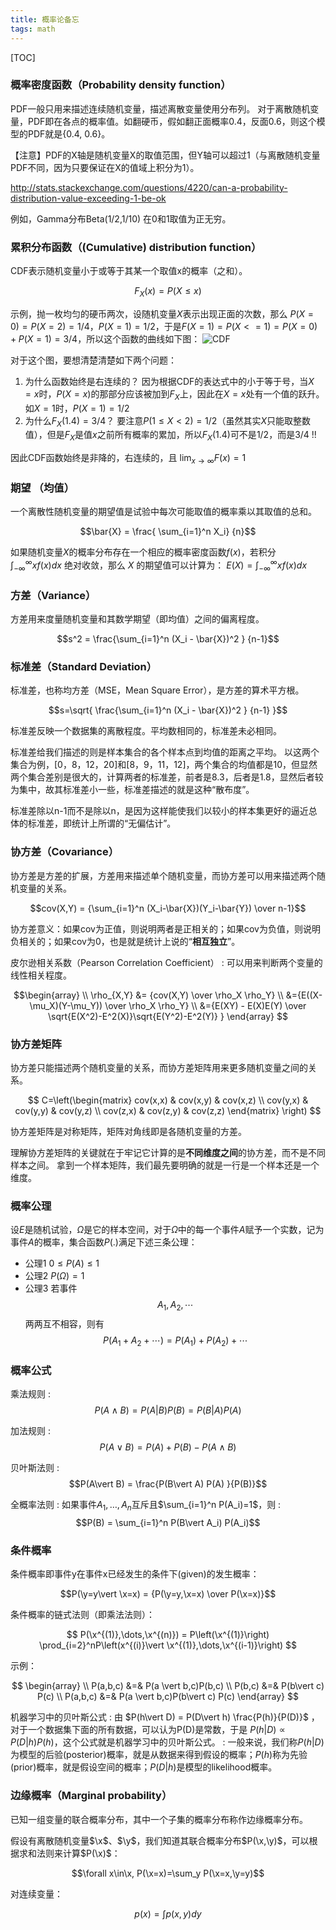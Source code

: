 ```yaml
---
title: 概率论备忘
tags: math
---
```


[TOC]

$\newcommand{\x}{\mathrm{x}}\newcommand{\y}{\mathrm{y}}$

### 概率密度函数（Probability density function）

PDF一般只用来描述连续随机变量，描述离散变量使用分布列。
对于离散随机变量，PDF即在各点的概率值。如翻硬币，假如翻正面概率0.4，反面0.6，则这个模型的PDF就是{0.4, 0.6}。

【注意】PDF的X轴是随机变量X的取值范围，但Y轴可以超过1（与离散随机变量PDF不同，因为只要保证在X的值域上积分为1）。

http://stats.stackexchange.com/questions/4220/can-a-probability-distribution-value-exceeding-1-be-ok

例如，Gamma分布Beta(1/2,1/10) 在0和1取值为正无穷。


### 累积分布函数（(Cumulative) distribution function）

CDF表示随机变量小于或等于其某一个取值x的概率（之和）。

$$ F_X(x) = P(X \leq x) $$

示例，抛一枚均匀的硬币两次，设随机变量$X$表示出现正面的次数，那么 $P(X=0)=P(X=2)=1/4$，$P(X=1)=1/2$，于是$F(X=1)=P(X<=1)=P(X=0)+P(X=1)=3/4$，所以这个函数的曲线如下图：
![CDF](http://image.jqian.net/probability-cdf.png)


对于这个图，要想清楚清楚如下两个问题：

1. 为什么函数始终是右连续的？ 因为根据CDF的表达式中的小于等于号，当$X=x$时，$P(X=x)$的那部分应该被加到$F_X$上，因此在$X=x$处有一个值的跃升。如$X=1$时，$P(X=1)=1/2$
2. 为什么$F_X(1.4)=3/4$？  要注意$P(1≤X<2)=1/2$（虽然其实$X$只能取整数值），但是$F_X$是值$x$之前所有概率的累加，所以$F_X(1.4)$可不是$1/2$，而是$3/4$ !!

因此CDF函数始终是非降的，右连续的，且 $\lim_{x\to \infty}F(x)=1$

### 期望 （均值）

一个离散性随机变量的期望值是试验中每次可能取值的概率乘以其取值的总和。

$$\bar{X} = \frac{ \sum_{i=1}^n X_i} {n}$$

如果随机变量$X$的概率分布存在一个相应的概率密度函数$f(x)$，若积分$\int_{-\infty}^\infty x f(x) dx$ 绝对收敛，那么 $X$ 的期望值可以计算为： $E(X) = \int_{-\infty}^\infty xf(x) dx$

### 方差（Variance）

方差用来度量随机变量和其数学期望（即均值）之间的偏离程度。

$$s^2 = \frac{\sum_{i=1}^n (X_i - \bar{X})^2 } {n-1}$$

### 标准差（Standard Deviation）

标准差，也称均方差（MSE，Mean Square Error），是方差的算术平方根。

$$s=\sqrt{ \frac{\sum_{i=1}^n (X_i - \bar{X})^2 } {n-1} }$$

标准差反映一个数据集的离散程度。平均数相同的，标准差未必相同。

标准差给我们描述的则是样本集合的各个样本点到均值的距离之平均。
以这两个集合为例，[0，8，12，20]和[8，9，11，12]，两个集合的均值都是10，但显然两个集合差别是很大的，计算两者的标准差，前者是8.3，后者是1.8，显然后者较为集中，故其标准差小一些，标准差描述的就是这种“散布度”。

标准差除以n-1而不是除以n，是因为这样能使我们以较小的样本集更好的逼近总体的标准差，即统计上所谓的“无偏估计”。

### 协方差（Covariance）

协方差是方差的扩展，方差用来描述单个随机变量，而协方差可以用来描述两个随机变量的关系。

$$cov(X,Y) = {\sum_{i=1}^n (X_i-\bar{X})(Y_i-\bar{Y}) \over n-1}$$

协方差意义：如果cov为正值，则说明两者是正相关的；如果cov为负值，则说明负相关的；如果cov为0，也是就是统计上说的“**相互独立**”。

皮尔逊相关系数（Pearson Correlation Coefficient）
: 可以用来判断两个变量的线性相关程度。

$$\begin{array} \\
\rho_{X,Y} &= {cov(X,Y) \over \rho_X \rho_Y} \\
&={E((X-\mu_X)(Y-\mu_Y)) \over \rho_X \rho_Y} \\
&={E(XY) - E(X)E(Y) \over \sqrt{E(X^2)-E^2(X)}\sqrt{E(Y^2)-E^2(Y)} }
\end{array}
$$


### 协方差矩阵

协方差只能描述两个随机变量的关系，而协方差矩阵用来更多随机变量之间的关系。

$$
C=\left(\begin{matrix}
cov(x,x) & cov(x,y) & cov(x,z) \\
cov(y,x) & cov(y,y) & cov(y,z) \\
cov(z,x) & cov(z,y) & cov(z,z)
\end{matrix} \right)
$$

协方差矩阵是对称矩阵，矩阵对角线即是各随机变量的方差。

理解协方差矩阵的关键就在于牢记它计算的是**不同维度之间**的协方差，而不是不同样本之间。
拿到一个样本矩阵，我们最先要明确的就是一行是一个样本还是一个维度。

### 概率公理

设$E$是随机试验，$\Omega$是它的样本空间，对于$\Omega$中的每一个事件$A$赋予一个实数，记为事件$A$的概率，集合函数$P(.)$满足下述三条公理：

- 公理1 $0\leq P(A) \leq 1$
- 公理2 $P(\Omega) = 1$
- 公理3 若事件 $$A_1,A_2,\cdots$$ 两两互不相容，则有 $$P(A_1+A_2+\cdots)=P(A_1)+P(A_2)+\cdots$$

### 概率公式

乘法规则
: $$P(A\wedge B) = P(A\vert B)P(B) = P(B\vert A)P(A)$$

加法规则
: $$P(A\vee B) = P(A) +P(B) - P(A \wedge B)$$

贝叶斯法则
: $$P(A\vert B) = \frac{P(B\vert A) P(A) }{P(B)}$$

全概率法则
: 如果事件$A_1,\dots,A_n$互斥且$\sum_{i=1}^n P(A_i)=1$，则
: $$P(B) = \sum_{i=1}^n P(B\vert A_i) P(A_i)$$

### 条件概率

条件概率即事件y在事件x已经发生的条件下(given)的发生概率：

$$P(\y=y\vert \x=x) = {P(\y=y,\x=x) \over P(\x=x)}$$

条件概率的链式法则（即乘法法则）：

$$
P(\x^{(1)},\dots,\x^{(n)}) = P\left(\x^{(1)}\right) \prod_{i=2}^nP\left(x^{(i)}\vert \x^{(1)},\dots,\x^{(i-1)}\right)
$$

示例：

$$
\begin{array} \\
P(a,b,c) &=& P(a \vert b,c)P(b,c) \\
P(b,c) &=& P(b\vert c) P(c) \\
P(a,b,c) &=& P(a \vert b,c)P(b\vert c) P(c)
\end{array}
$$

机器学习中的贝叶斯公式
: 由 $P(h\vert D) = P(D\vert h) \frac{P(h)}{P(D)}$ ，对于一个数据集下面的所有数据，可以认为P(D)是常数，于是 $P(h\vert D) \propto P(D\vert h) P(h)$，这个公式就是机器学习中的贝叶斯公式。
: 一般来说，我们称$P(h\vert D)$为模型的后验(posterior)概率，就是从数据来得到假设的概率；$P(h)$称为先验(prior)概率，就是假设空间的概率；$P(D\vert h)$是模型的likelihood概率。

### 边缘概率（Marginal probability）

已知一组变量的联合概率分布，其中一个子集的概率分布称作边缘概率分布。

假设有离散随机变量$\x$、$\y$，我们知道其联合概率分布$P(\x,\y)$，可以根据求和法则来计算$P(\x)$：

$$\forall x\in\x, P(\x=x)=\sum_y P(\x=x,\y=y)$$

对连续变量：

$$p(x) = \int p(x,y) dy$$
